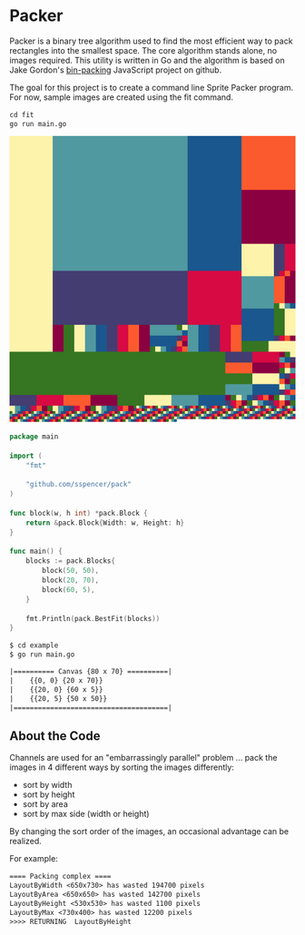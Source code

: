# Packer

Packer is a binary tree algorithm used to find the most efficient way
to pack rectangles into the smallest space.  The core algorithm stands alone,
no images required. This utility is written in Go and the algorithm is based on
Jake Gordon's [bin-packing](https://github.com/jakesgordon/bin-packing)
JavaScript project on github.

The goal for this project is to create a command line Sprite Packer program.
For now, sample images are created using the fit command.

    cd fit
    go run main.go

<img src="doc/complex.png?raw=true" />

```go
package main

import (
	"fmt"

	"github.com/sspencer/pack"
)

func block(w, h int) *pack.Block {
	return &pack.Block{Width: w, Height: h}
}

func main() {
	blocks := pack.Blocks{
		block(50, 50),
		block(20, 70),
		block(60, 5),
	}

	fmt.Println(pack.BestFit(blocks))
}
```

    $ cd example
    $ go run main.go

````
|========== Canvas {80 x 70} ==========|
|    {{0, 0} {20 x 70}}
|    {{20, 0} {60 x 5}}
|    {{20, 5} {50 x 50}}
|======================================|
````

## About the Code

Channels are used for an "embarrassingly parallel" problem ... pack the
images in 4 different ways by sorting the images differently:

* sort by width
* sort by height
* sort by area
* sort by max side (width or height)

By changing the sort order of the images, an occasional advantage can
be realized.

For example:

	==== Packing complex ====
	LayoutByWidth <650x730> has wasted 194700 pixels
	LayoutByArea <650x650> has wasted 142700 pixels
	LayoutByHeight <530x530> has wasted 1100 pixels
	LayoutByMax <730x400> has wasted 12200 pixels
	>>>> RETURNING  LayoutByHeight
